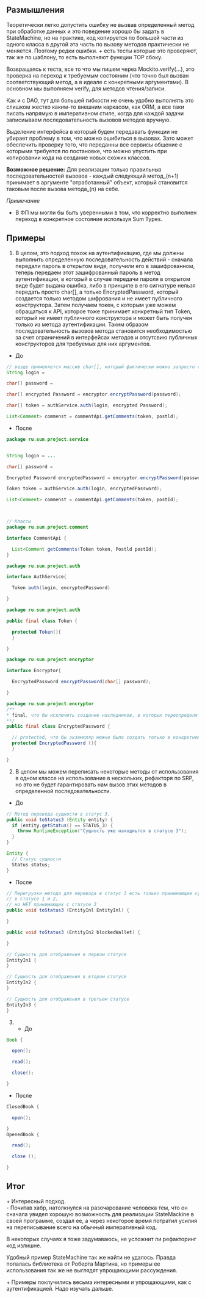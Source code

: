 ## Размышления

Теоретически легко допустить ошибку не вызвав определенный метод при обработке данных и это поведение хорошо бы задать в StateMachine, но на практике, код копируется по большей части из одного класса в другой эта часть по вызову методов практически не меняется.
Поэтому редки ошибки. + есть тесты которые это проверяют, так же по шаблону, то есть выполняют функции ТОР сбоку.

Возвращаясь к теста, все то что мы пишем через Mockito.verify(...), это проверка на переход к требуемым состояним (что точно был вызван соответствующий метод, а в идеале с конкретными аргументами).
В основном мы выполняем verify, для методов чтения/записи.

Как и с DAO, тут для большей гибкости не очень удобно выполнять это слишком жестко каким-то внешним каркасом, как ORM, а все таки писать напрямую в императивном стиле, когда для каждой задачи записиываем последовательность вызовов методов вручную.

Выделение интерфейса в который будем передавать функции не убирает проблему в том, что можно ошибиться в вызовах. Зато может обеспечить проверку того, что переданны все сервисы общение с которыми требуется по постановке, что можно упустить при копировании кода на
создание новых схожих классов.

**Возможное решение:** Для реализации только правильныз последовательностей вызовов - каждый следующий метод_(n+1) принимает в аргументе "отработанный" объект, который становится таковым после вызова метода_(n) на себе. 

*Примечание*  
- В ФП мы могли бы быть уверенными в том, что корректно выполнен переход в конкретное состояние используя Sum Types.

## Примеры
1. В целом, это подход похож на аутентификацию, где мы должны выполнить определенную последовательность действий - сначала передали пароль в открытом виде, получили его в зашифрованном, теперь передаем этот зашифрованный пароль в метод аутентификации, в который в случае передачи пароля в открытом виде будет выдана ошибка, либо в принципе в его сигнатуре нельзя передать просто char[], а только EncryptedPassword, который создается только методом шифрования и не имеет публичного конструктора. Затем получаем токен, с которым уже можем обращаться к АРІ, которое тоже принимает конкретный тип Token, который не имеет публичного конструктора и может быть получен только из метода аутентификации. Таким образом последовательность вызовов метода становится необходимостью за счет ограничений в интерфейсах методов и отсутсвию публичных конструкторов для требуемых для них аргументов.
- До
  
```java
// везде применяется массив char[], который фактически можно запросто создать где угодно
String login =

char[] password =

char[] encrypted Password = encryptor.encryptPassword(password);

char[] token = authService.auth(login, encrypted Password);

List<Comment> commenst = commentApi.getComments(token, postld);
```

- После

```java
package ru.sun.project.service


String login = ...

char[] password =

Encrypted Password encryptedPassword = encryptor.encryptPassword(password);

Token token = authService.auth(login, encryptedPassword);

List<Comment> commenst = commentApi.getComments(token, postId);



// Классы
package ru.sun.project.comment

interface CommentApi {

  List<Comment getComments(Token token, Postld postId);
}

package ru.sun.project.auth

interface AuthService{

  Token auth(login, encryptedPassword)

}

package ru.sun.project.auth

public final class Token {

  protected Token(){
  }

}

package ru.sun.project.encryptor

interface Encryptor{

  EncryptedPassword encryptPassword(char[] password);

}

package ru.sun.project.encryptor
/**
* final, что бы исключить создание наследников, в которых переопределят конструктор.
**/
public final class EncryptedPassword {

  // protected, что бы экземпляр можно было создать только в конкретном пакете, например в пакете еспryptor в класс Encryptor. В другом пакете создать класс будет нельзя, но можно будет вызвать метод Encryptor. encryptPassword(...), и получить экземпляр Encrypted Password, т.к. сам класс public.
  protected EncryptedPassword (){
  }

}
```


2. В целом мы можем переписать некоторые методы от использования в одном классе на использование в нескольких, рефакторя по SRP, но это не будет гарантировать нам вызов этих методов в определенной последовательности.
   
- До

  
```java
// Метод перевода сущности в статус 3.
public void toStatus3 (Entity entity) {
  if (entity.getStatus() == STATUS_3) {
    throw RuntimeException("Сущность уже находиьтся в статусе 3");
  }
}

Entity {
  // Статус сущности
  Status status;
}
```

- После

  
```java
// Перегрузки метода для перевода в статус 3 есть только принимающие сущность
// в статусе 1 и 2,
// но НЕТ принимающих с статусе 3
public void toStatus3 (EntityInl EntityInl) {

}

public void toStatus3 (EntityIn2 blockedWallet) {

}

// Сущность для отображения в первом статусе
EntityIn1 {
}

// Сущность для отображения в втором статусе
EntityIn2 {
}

// Сущность для отображения в третьем статусе
EntityIn3 {
}
```


3.
   - До
  
  
```java
Book {

  open();

  read();

  close();

}
```

   - После

     
```java
ClosedBook {

  open();

}
OpenedBook {

  read();

  close ();

}
```

## Итог

\+ Интересный подход.  
\- Почитав хабр, натолкнулся на разочарование человека тем, что он сначала увидел хорошую возможность для реализации StateMackine в своей программе, создал ее, а через некоторое время потратил усилия на переписывание всего на обычный императивный код.

В некоторых случаях я тоже задумаваюсь, не усложнит ли рефакторинг код излишне.

Удобный пример StateMachine так же найти не удалось. Правда попалась библиотека от Роберта Мартина, но примеры ее использования так же не выглядят упрощающими рассуждения.

\+ Примеры поклучились весьма интересными и упрощающими, как с аутентификацией. Надо изучать дальше.
